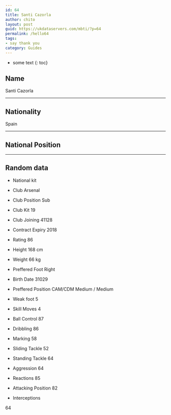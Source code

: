 ```yaml
---
id: 64
title: Santi Cazorla
author: chito
layout: post
guid: https://ukdataservers.com/mbti/?p=64
permalink: /hello64
tags:
- say thank you
category: Guides
---
```


* some text
{: toc}


## Name  
Santi Cazorla 

* * *

## Nationality  
Spain 

* * *

## National Position 

* * *

## Random data 

  * National kit 
  * Club 
Arsenal 

  * Club Position 
Sub 

  * Club Kit 
19 

  * Club Joining 
41128 

  * Contract Expiry 
2018 

  * Rating 
86 

  * Height 
168 cm 

  * Weight 
66 kg 

  * Preffered Foot 
Right 

  * Birth Date 
31029 

  * Preffered Position 
CAM/CDM Medium / Medium 

  * Weak foot 
5 

  * Skill Moves 
4 

  * Ball Control 
87 

  * Dribbling 
86 

  * Marking 
58 

  * Sliding Tackle 
52 

  * Standing Tackle 
64 

  * Aggression 
64 

  * Reactions 
85 

  * Attacking Position 
82 

  * Interceptions 

64